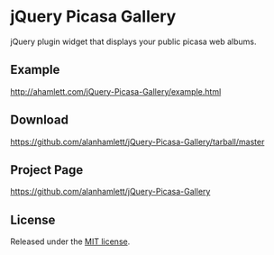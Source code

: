 jQuery Picasa Gallery
====================

jQuery plugin widget that displays your public picasa web albums.

Example
-------

http://ahamlett.com/jQuery-Picasa-Gallery/example.html

Download
--------

https://github.com/alanhamlett/jQuery-Picasa-Gallery/tarball/master

Project Page
------------

https://github.com/alanhamlett/jQuery-Picasa-Gallery

License
-------

Released under the [MIT license](http://www.opensource.org/licenses/mit-license.php).


